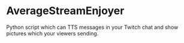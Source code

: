 # AverageStreamEnjoyer
Python script which can TTS messages in your Twitch chat and show pictures which your viewers sending. 
